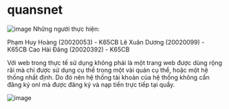 # quansnet
![image](https://user-images.githubusercontent.com/81974069/172799903-bcec600a-a98f-49d9-aacd-cf3ee3f1e0fa.png)
Những người thực hiện:

Phạm Huy Hoàng (20020053) - K65CB
Lê Xuân Dương (20020099) - K65CB
Cao Hải Đăng (20020392) - K65CB

Với web trong thực tế sử dụng không phải là một trang web được dùng rộng rãi mà chỉ được sử dụng cụ thể trong một vài quán cụ thể, hoặc một hệ thống nhất định. Do đó nên hệ thống tài khoản của hệ thống không cần đăng ký onl mà được đăng ký và nạp tiền trực tiếp tại quầy.

![image](https://user-images.githubusercontent.com/81974069/172800041-b606c4a3-6b0a-41a3-be70-b2911f611c17.png)

